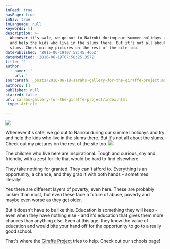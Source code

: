 ```yaml
---
inFeed: true
hasPage: true
inNav: true
inLanguage: null
keywords: []
description: >-
  Whenever it's safe, we go out to Nairobi during our summer holidays and try
  and help the kids who live in the slums there. But it's not all about the
  slums. Check out my pictures on the rest of the site too. 
datePublished: '2016-06-19T07:58:45.465Z'
dateModified: '2016-06-19T07:58:25.357Z'
title: ''
author:
  - name: ''
    url: ''
sourcePath: _posts/2016-06-18-sarahs-gallery-for-the-giraffe-project.md
authors: []
publisher: null
starred: false
url: sarahs-gallery-for-the-giraffe-project/index.html
_type: Article

---
```

![](https://imgflo.herokuapp.com/graph/vahj1ThiexotieMo/4daf70c9c7fddbcee91f732e29f1fd47/croprotate.jpg?cropheight=2133&cropwidth=2848&degrees=0&input=https%3A%2F%2Fthe-grid-user-content.s3-us-west-2.amazonaws.com%2F4810d1cb-d0a5-4ebc-8e97-808f79086117.jpg&x=0&y=0)

Whenever it's safe, we go out to Nairobi during our summer holidays and try and help the kids who live in the slums there. But it's not all about the slums. Check out my pictures on the rest of the site too. ![](https://the-grid-user-content.s3-us-west-2.amazonaws.com/5d3a3a90-e589-42f9-aee7-2a6fd40e4db9.jpg)

The children who live here are inspirational. Tough and curious, shy and friendly, with a zest for life that would be hard to find elsewhere. 

They take nothing for granted. They can't afford to. Everything is an opportunity, a chance, and they grab it with both hands - sometimes literally!

Yes there are different layers of poverty, even here. These are probably luckier than most, but even these face a future of abuse, poverty and maybe even worse as they get older.

But it doesn't have to be like this. Education is something they will keep - even when they have nothing else - and it's education that gives them more chances than anything else. Even at this age, they know the value of education and would bite your hand off for the opportunity to go to a really good school.

That's where the [Giraffe Project][0] tries to help. Check out our schools page! 

[0]: http://www.giraffeproject.org/